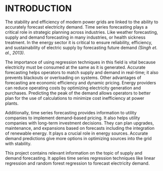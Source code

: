 # INTRODUCTION

The stability and efficiency of modern power grids are linked to the ability to accurately forecast electricity demand. Time series forecasting plays a critical role in strategic planning across industries. Like weather forecasting, supply and demand forecasting in many industries, or health sickness treatment. In the energy sector it is critical to ensure reliability, efficiency, and sustainability of electric supply by forecasting future demand _(Singh et. al., 2013)_.

The importance of using regression techniques in this field is vital because electricity must be consumed at the same as it is generated. Accurate forecasting helps operators to match supply and demand in real-time; it also prevents blackouts or overloading on systems. Other advantages of forecasting are economic efficiency and dynamic pricing. Energy providers can reduce operating costs by optimizing electricity generation and purchases. Predicting the peak of the demand allows operators to better plan for the use of calculations to minimize cost inefficiency at power plants.

Additionally, time series forecasting provides information to utility companies to implement demand-based pricing. It also helps utility companies with long-term investment decisions. They can plan upgrades, maintenance, and expansions based on forecasts including the integration of renewable energy. It plays a crucial role in energy sources. Accurate demand predictions give more options in optimizing sources into the grid with stability.

This project contains relevant information on the topic of supply and demand forecasting. It applies time series regression techniques like linear regression and random forest regression to forecast electricity demand.
